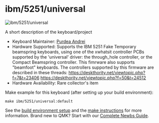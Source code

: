 # ibm/5251/universal

![ibm/5251/universal](https://deskthority.net/wiki/images/c/cc/AJM-5251-1.jpg)

A short description of the keyboard/project

* Keyboard Maintainer: [Purdea Andrei](https://github.com/purdeaandrei)
* Hardware Supported: Supports the IBM 5251 Fake Temporary beamspring keyboards, using one of the xwhatsit controller PCBs supported by the 'universal' driver: the through_hole controller, or the Compact Beamspring controller.
  This fimrware also supports "beamfoot" keyboards.
  The controllers supported by this firmware are described in these threads:
  https://deskthority.net/viewtopic.php?f=7&t=23406
  https://deskthority.net/viewtopic.php?f=50&t=24512
* Hardware Availability: Rare collector's item

Make example for this keyboard (after setting up your build environment):

    make ibm/5251/universal:default

See the [build environment setup](https://docs.qmk.fm/#/getting_started_build_tools) and the [make instructions](https://docs.qmk.fm/#/getting_started_make_guide) for more information. Brand new to QMK? Start with our [Complete Newbs Guide](https://docs.qmk.fm/#/newbs).
